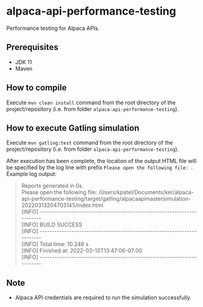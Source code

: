 # alpaca-api-performance-testing

Performance testing for Alpaca APIs.

## Prerequisites

* JDK 11
* Maven

## How to compile

Execute `mvn clean install` command from the root directory of the project/repository (i.e. from
folder `alpaca-api-performance-testing`).

## How to execute Gatling simulation

Execute `mvn gatling:test` command from the root directory of the project/repository (i.e. from
folder `alpaca-api-performance-testing`).

After execution has been complete, the location of the output HTML file will be specified by the log line with
prefix `Please open the following file: `. Example log output:
> Reports generated in 0s.  
Please open the following file: /Users/kpatel/Documents/ker/alpaca-api-performance-testing/target/gatling/alpacaapimastersimulation-20220313204703145/index.html  
[INFO] ------------------------------------------------------------------------  
[INFO] BUILD SUCCESS  
[INFO] ------------------------------------------------------------------------  
[INFO] Total time:  10.246 s  
[INFO] Finished at: 2022-03-13T13:47:06-07:00  
[INFO] ------------------------------------------------------------------------

## Note

* Alpaca API credentials are required to run the simulation successfully. 